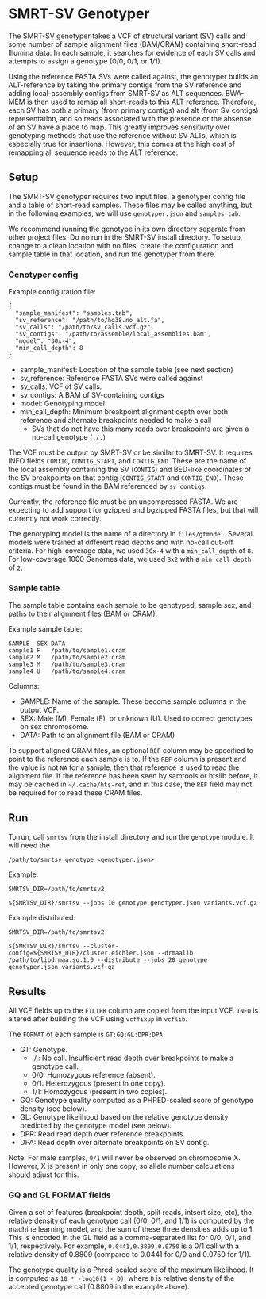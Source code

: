 # SMRT-SV Genotyper

The SMRT-SV genotyper takes a VCF of structural variant (SV) calls and some number of sample alignment files (BAM/CRAM)
containing short-read Illumina data. In each sample, it searches for evidence of each SV calls and attempts to assign a
genotype (0/0, 0/1, or 1/1).

Using the reference FASTA SVs were called against, the genotyper builds an ALT-reference by taking the primary contigs
from the SV reference and adding local-assembly contigs from SMRT-SV as ALT sequences. BWA-MEM is then used to remap all
short-reads to this ALT reference. Therefore, each SV has both a primary (from primary contigs) and alt (from SV
contigs) representation, and so reads associated with the presence or the absense of an SV have a place to map. This
greatly improves sensitivity over genotyping methods that use the reference without SV ALTs, which is especially true
for insertions. However, this comes at the high cost of remapping all sequence reads to the ALT reference.

## Setup

The SMRT-SV genotyper requires two input files, a genotyper config file and a table of short-read samples. These files
may be called anything, but in the following examples, we will use `genotyper.json` and `samples.tab`.

We recommend running the genotype in its own directory separate from other project files. Do no run in the SMRT-SV
install directory. To setup, change to a clean location with no files, create the configuration and sample table in
that location, and run the genotyper from there.

### Genotyper config

Example configuration file:
```
{
  "sample_manifest": "samples.tab",
  "sv_reference": "/path/to/hg38.no_alt.fa",
  "sv_calls": "/path/to/sv_calls.vcf.gz",
  "sv_contigs": "/path/to/assemble/local_assemblies.bam",
  "model": "30x-4",
  "min_call_depth": 8
}
```

* sample_manifest: Location of the sample table (see next section)
* sv_reference: Reference FASTA SVs were called against
* sv_calls: VCF of SV calls.
* sv_contigs: A BAM of SV-containing contigs
* model: Genotyping model
* min_call_depth: Minimum breakpoint alignment depth over both reference and alternate breakpoints needed to make a call
  * SVs that do not have this many reads over breakpoints are given a no-call genotype (`./.`) 

The VCF must be output by SMRT-SV or be similar to SMRT-SV. It requires INFO fields `CONTIG`, `CONTIG_START`, and
`CONTIG_END`. These are the name of the local assembly containing the SV (`CONTIG`) and BED-like coordinates of the
SV breakpoints on that contig (`CONTIG_START` and `CONTIG_END`). These contigs must be found in the BAM referenced by
`sv_contigs`.

Currently, the reference file must be an uncompressed FASTA. We are expecting to add support for gzipped and bgzipped
FASTA files, but that will currently not work correctly.

The genotyping model is the name of a directory in `files/gtmodel`. Several models were trained at different read depths
and with no-call cut-off criteria. For high-coverage data, we used `30x-4` with a `min_call_depth` of `8`. For
low-coverage 1000 Genomes data, we used `8x2` with a `min_call_depth` of `2`.

### Sample table

The sample table contains each sample to be genotyped, sample sex, and paths to their alignment files (BAM or CRAM).

Example sample table:
```
SAMPLE	SEX	DATA
sample1	F	/path/to/sample1.cram
sample2	M	/path/to/sample2.cram
sample3	M	/path/to/sample3.cram
sample4	U	/path/to/sample4.cram
```

Columns:
* SAMPLE: Name of the sample. These become sample columns in the output VCF.
* SEX: Male (M), Female (F), or unknown (U). Used to correct genotypes on sex chromosome.
* DATA: Path to an alignment file (BAM or CRAM)

To support aligned CRAM files, an optional `REF` column may be specified to point to the reference each sample is
to. If the `REF` column is present and the value is not `NA` for a sample, then that reference is used to read the
alignment file. If the reference has been seen by samtools or htslib before, it may be cached in
`~/.cache/hts-ref`, and in this case, the `REF` field may not be required for to read these CRAM files.

## Run

To run, call `smrtsv` from the install directory and run the `genotype` module. It will need the 

`/path/to/smrtsv genotype <genotyper.json> `

Example:
```
SMRTSV_DIR=/path/to/smrtsv2

${SMRTSV_DIR}/smrtsv --jobs 10 genotype genotyper.json variants.vcf.gz
```


Example distributed:
```
SMRTSV_DIR=/path/to/smrtsv2

${SMRTSV_DIR}/smrtsv --cluster-config=${SMRTSV_DIR}/cluster.eichler.json --drmaalib /path/to/libdrmaa.so.1.0 --distribute --jobs 20 genotype genotyper.json variants.vcf.gz
```

## Results

All VCF fields up to the `FILTER` column are copied from the input VCF. `INFO` is altered after building the VCF using
`vcffixup` in `vcflib`.

The `FORMAT` of each sample is `GT:GQ:GL:DPR:DPA`

* GT: Genotype.
  * ./.: No call. Insufficient read depth over breakpoints to make a genotype call.
  * 0/0: Homozygous reference (absent).
  * 0/1: Heterozygous (present in one copy).
  * 1/1: Homozygous (present in two copies).
* GQ: Genotype quality computed as a PHRED-scaled score of genotype density (see below).
* GL: Genotype likelihood based on the relative genotype density predicted by the genotype model (see below).
* DPR: Read read depth over reference breakpoints.
* DPA: Read depth over alternate breakpoints on SV contig.


Note: For male samples, `0/1` will never be observed on chromosome X. However, X is present in only one copy, so
allele number calculations should adjust for this.

### GQ and GL FORMAT fields

Given a set of features (breakpoint depth, split reads, intsert size, etc), the relative density of each genotype call
(0/0, 0/1, and 1/1) is computed by the machine learning model, and the sum of these three densities adds up to 1. This
is encoded in the GL field as a comma-separated list for 0/0, 0/1, and 1/1, respectively. For example,
`0.0441,0.8809,0.0750` is a 0/1 call with a relative density of 0.8809 (compared to 0.0441 for 0/0 and 0.0750 for 1/1).

The genotype quality is a Phred-scaled score of the maximum likelihood. It is computed as `10 * -log10(1 - D)`, where
`D` is relative density of the accepted genotype call (0.8809 in the example above).
